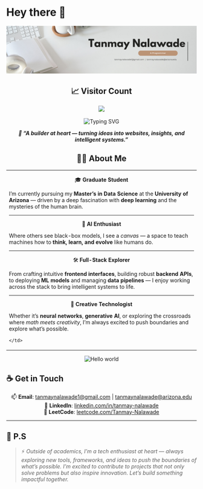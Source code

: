 # Hey there :wave:

<!--
**Tanmay-Nalawade/Tanmay-Nalawade** is a ✨ _special_ ✨ repository because its `README.md` (this file) appears on your GitHub profile.

Here are some ideas to get you started:

- 🔭 I’m currently working on ...
- 🌱 I’m currently learning ...
- 👯 I’m looking to collaborate on ...
- 🤔 I’m looking for help with ...
- 💬 Ask me about ...
- 📫 How to reach me: ...
- 😄 Pronouns: ...
- ⚡ Fun fact: ...
-->

<!-- Profile cover image -->
<p align="center">
  <img src="https://github.com/Tanmay-Nalawade/Tanmay-Nalawade/blob/main/Tanmay%20Nalawade-2.png" alt="Hello world";">
</p>

<!-- Visitor count -->
<h2 align="center">📈 Visitor Count</h2>
<p align="center"> 
  <img src="https://profile-counter.glitch.me/Tanmay-Nalawade/count.svg" />
</p>

<!-- Typing effect for "Hi! I'm Tanmay Nalawade 👋" -->
<p align="center">
  <img src="https://readme-typing-svg.herokuapp.com?font=Courier+New&size=28&duration=3000&pause=1000&color=00D70E&center=true&vCenter=true&repeat=true&lines=And+I+am+Tanmay+Nalawade+!+!+!👋" alt="Typing SVG" />
</p>

<!-- One liner quote's to choose from -->
<p align="center"> 
  <!-- Writing the code that powers tomorrow — whether it’s in the browser, the cloud, or a neural net.-->
  <strong><em>💬 “A builder at heart — turning ideas into websites, insights, and intelligent systems.”</em></strong>
  <!-- Fascinated by minds, obsessed with machines — building neural networks that blur the line.-->
  <!-- On a lifelong mission to teach silicon what it means to think.-->
</p>

<h2 align="center"> 👨‍💻 About Me</h2>

<div align="center">

<table>
  <tr>
    <td width="100%">
      
<p align="center"> 🎓 <strong>Graduate Student</strong></p>
I’m currently pursuing my <strong>Master’s in Data Science</strong> at the <strong>University of Arizona</strong> — driven by a deep fascination with <strong>deep learning</strong> and the mysteries of the human brain.

---

<p align="center"> 🧠 <strong>AI Enthusiast</strong></p>
Where others see black-box models, I see a <em>canvas</em> — a space to teach machines how to <strong>think, learn, and evolve</strong> like humans do.

---

<p align="center"> 🛠️ <strong>Full-Stack Explorer</strong></p>
From crafting intuitive <strong>frontend interfaces</strong>, building robust <strong>backend APIs</strong>, to deploying <strong>ML models</strong> and managing <strong>data pipelines</strong> — I enjoy working across the stack to bring intelligent systems to life.

---

<p align="center"> 🧩 <strong>Creative Technologist</strong></p>  
Whether it’s <strong>neural networks</strong>, <strong>generative AI</strong>, or exploring the crossroads where <em>math meets creativity</em>, I’m always excited to push boundaries and explore what’s possible.

    </td>
  </tr>
</table>

</div>


<!-- Profile caspian image -->
<p align="center">
  <img src="https://github.com/Tanmay-Nalawade/Tanmay-Nalawade/blob/main/Generated%20File%20June%2001%2C%202025%20-%209_18PM.gif" alt="Hello world">
</p>

## ☕ Get in Touch

<div align="center">

📫 **Email**: [tanmaynalawade1@gmail.com](mailto:tanmaynalawade1@gmail.com) | [tanmaynalawade@arizona.edu](mailto:tanmaynalawade@arizona.edu)  
💼 **LinkedIn**: [linkedin.com/in/tanmay-nalawade](https://www.linkedin.com/in/tanmay-nalawade/)  
🧩 **LeetCode**: [leetcode.com/Tanmay-Nalawade](https://leetcode.com/Tanmay-Nalawade/)

</div>

---

## 👀 P.S

> ⚡ *Outside of academics, I’m a tech enthusiast at heart — always exploring new tools, frameworks, and ideas to push the boundaries of what’s possible. I’m excited to contribute to projects that not only solve problems but also inspire innovation. Let’s build something impactful together.*




